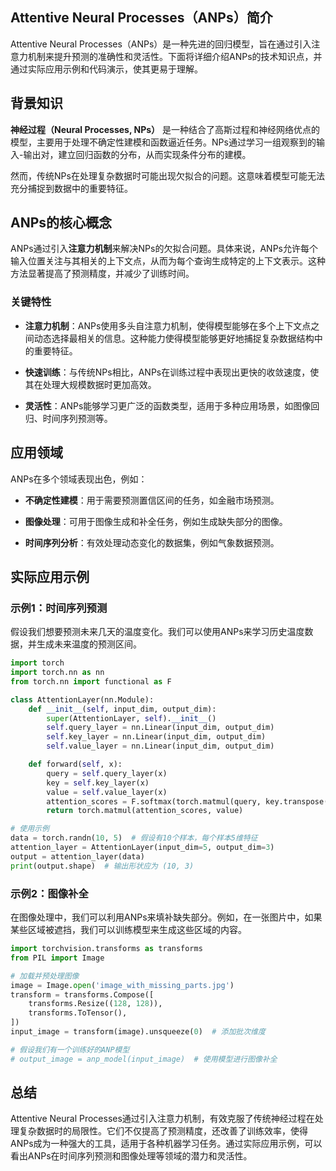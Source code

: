 ## Attentive Neural Processes（ANPs）简介

Attentive Neural Processes（ANPs）是一种先进的回归模型，旨在通过引入注意力机制来提升预测的准确性和灵活性。下面将详细介绍ANPs的技术知识点，并通过实际应用示例和代码演示，使其更易于理解。

## 背景知识

**神经过程（Neural Processes, NPs）** 是一种结合了高斯过程和神经网络优点的模型，主要用于处理不确定性建模和函数逼近任务。NPs通过学习一组观察到的输入-输出对，建立回归函数的分布，从而实现条件分布的建模。

然而，传统NPs在处理复杂数据时可能出现欠拟合的问题。这意味着模型可能无法充分捕捉到数据中的重要特征。

## ANPs的核心概念

ANPs通过引入**注意力机制**来解决NPs的欠拟合问题。具体来说，ANPs允许每个输入位置关注与其相关的上下文点，从而为每个查询生成特定的上下文表示。这种方法显著提高了预测精度，并减少了训练时间。

### 关键特性

- **注意力机制**：ANPs使用多头自注意力机制，使得模型能够在多个上下文点之间动态选择最相关的信息。这种能力使得模型能够更好地捕捉复杂数据结构中的重要特征。

- **快速训练**：与传统NPs相比，ANPs在训练过程中表现出更快的收敛速度，使其在处理大规模数据时更加高效。

- **灵活性**：ANPs能够学习更广泛的函数类型，适用于多种应用场景，如图像回归、时间序列预测等。

## 应用领域

ANPs在多个领域表现出色，例如：

- **不确定性建模**：用于需要预测置信区间的任务，如金融市场预测。
  
- **图像处理**：可用于图像生成和补全任务，例如生成缺失部分的图像。

- **时间序列分析**：有效处理动态变化的数据集，例如气象数据预测。

## 实际应用示例

### 示例1：时间序列预测

假设我们想要预测未来几天的温度变化。我们可以使用ANPs来学习历史温度数据，并生成未来温度的预测区间。

```python
import torch
import torch.nn as nn
from torch.nn import functional as F

class AttentionLayer(nn.Module):
    def __init__(self, input_dim, output_dim):
        super(AttentionLayer, self).__init__()
        self.query_layer = nn.Linear(input_dim, output_dim)
        self.key_layer = nn.Linear(input_dim, output_dim)
        self.value_layer = nn.Linear(input_dim, output_dim)

    def forward(self, x):
        query = self.query_layer(x)
        key = self.key_layer(x)
        value = self.value_layer(x)
        attention_scores = F.softmax(torch.matmul(query, key.transpose(-2, -1)), dim=-1)
        return torch.matmul(attention_scores, value)

# 使用示例
data = torch.randn(10, 5)  # 假设有10个样本，每个样本5维特征
attention_layer = AttentionLayer(input_dim=5, output_dim=3)
output = attention_layer(data)
print(output.shape)  # 输出形状应为 (10, 3)
```

### 示例2：图像补全

在图像处理中，我们可以利用ANPs来填补缺失部分。例如，在一张图片中，如果某些区域被遮挡，我们可以训练模型来生成这些区域的内容。

```python
import torchvision.transforms as transforms
from PIL import Image

# 加载并预处理图像
image = Image.open('image_with_missing_parts.jpg')
transform = transforms.Compose([
    transforms.Resize((128, 128)),
    transforms.ToTensor(),
])
input_image = transform(image).unsqueeze(0)  # 添加批次维度

# 假设我们有一个训练好的ANP模型
# output_image = anp_model(input_image)  # 使用模型进行图像补全
```

## 总结

Attentive Neural Processes通过引入注意力机制，有效克服了传统神经过程在处理复杂数据时的局限性。它们不仅提高了预测精度，还改善了训练效率，使得ANPs成为一种强大的工具，适用于各种机器学习任务。通过实际应用示例，可以看出ANPs在时间序列预测和图像处理等领域的潜力和灵活性。